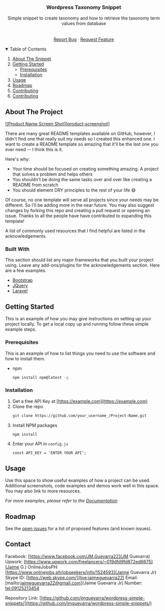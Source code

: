 <!-- PROJECT LOGO -->
<br />
<p align="center">
  <h3 align="center">Wordpress Taxonomy Snippet</h3>
  <p align="center">
    Simple snippet to create taxonomy and how to retrieve the taxonomy term values from database
    <br />
    <br />
    <br />
    <a href="https://github.com/jmguevarra/wordpress-simple-snippets/issues">Report Bug</a>
    ·
    <a href="https://github.com/jmguevarra/wordpress-simple-snippets/issues">Request Feature</a>
  </p>
</p>



<!-- TABLE OF CONTENTS -->
<details open="open">
  <summary>Table of Contents</summary>
  <ol>
    <li>
      <a href="#about-the-project">About The Snippet</a>
    </li>
    <li>
      <a href="#getting-started">Getting Started</a>
      <ul>
        <li><a href="#prerequisites">Prerequisites</a></li>
        <li><a href="#installation">Installation</a></li>
      </ul>
    </li>
    <li><a href="#usage">Usage</a></li>
    <li><a href="#roadmap">Roadmap</a></li>
    <li><a href="#contributing">Contributing</a></li>
    <li><a href="#contact">Contributing</a></li>
  </ol>
</details>



<!-- ABOUT THE PROJECT -->
## About The Project

[![Product Name Screen Shot][product-screenshot]](https://example.com)

There are many great README templates available on GitHub, however, I didn't find one that really suit my needs so I created this enhanced one. I want to create a README template so amazing that it'll be the last one you ever need -- I think this is it.

Here's why:
* Your time should be focused on creating something amazing. A project that solves a problem and helps others
* You shouldn't be doing the same tasks over and over like creating a README from scratch
* You should element DRY principles to the rest of your life :smile:

Of course, no one template will serve all projects since your needs may be different. So I'll be adding more in the near future. You may also suggest changes by forking this repo and creating a pull request or opening an issue. Thanks to all the people have have contributed to expanding this template!

A list of commonly used resources that I find helpful are listed in the acknowledgements.

### Built With

This section should list any major frameworks that you built your project using. Leave any add-ons/plugins for the acknowledgements section. Here are a few examples.
* [Bootstrap](https://getbootstrap.com)
* [JQuery](https://jquery.com)
* [Laravel](https://laravel.com)



<!-- GETTING STARTED -->
## Getting Started

This is an example of how you may give instructions on setting up your project locally.
To get a local copy up and running follow these simple example steps.

### Prerequisites

This is an example of how to list things you need to use the software and how to install them.
* npm
  ```sh
  npm install npm@latest -g
  ```

### Installation

1. Get a free API Key at [https://example.com](https://example.com)
2. Clone the repo
   ```sh
   git clone https://github.com/your_username_/Project-Name.git
   ```
3. Install NPM packages
   ```sh
   npm install
   ```
4. Enter your API in `config.js`
   ```JS
   const API_KEY = 'ENTER YOUR API';
   ```



<!-- USAGE EXAMPLES -->
## Usage

Use this space to show useful examples of how a project can be used. Additional screenshots, code examples and demos work well in this space. You may also link to more resources.

_For more examples, please refer to the [Documentation](https://example.com)_



<!-- ROADMAP -->
## Roadmap

See the [open issues](https://github.com/jmguevarra/wordpress-simple-snippets/issues) for a list of proposed features (and known issues).


<!-- CONTACT -->
## Contact

Facebook: [https://www.facebook.com/JM.Guevarra22](JM Guevarra)
Upwork: [https://www.upwork.com/freelancers/~019dfd9fd872ed6675](Jaime G.)
OnlineJobsPH: [https://www.onlinejobs.ph/jobseekers/info/1524593](Jaime Guevarra Jr)
Skype ID: [https://web.skype.com/](live:jaimeguevarra22)
Email: [mailto:jaimeguevarra22@gmail.com](Jaime Guevarra Jr)
Number: [tel:09125213454](09125213454)

Repository Link: [https://github.com/jmguevarra/wordpress-simple-snippets/](https://github.com/jmguevarra/wordpress-simple-snippets/)





